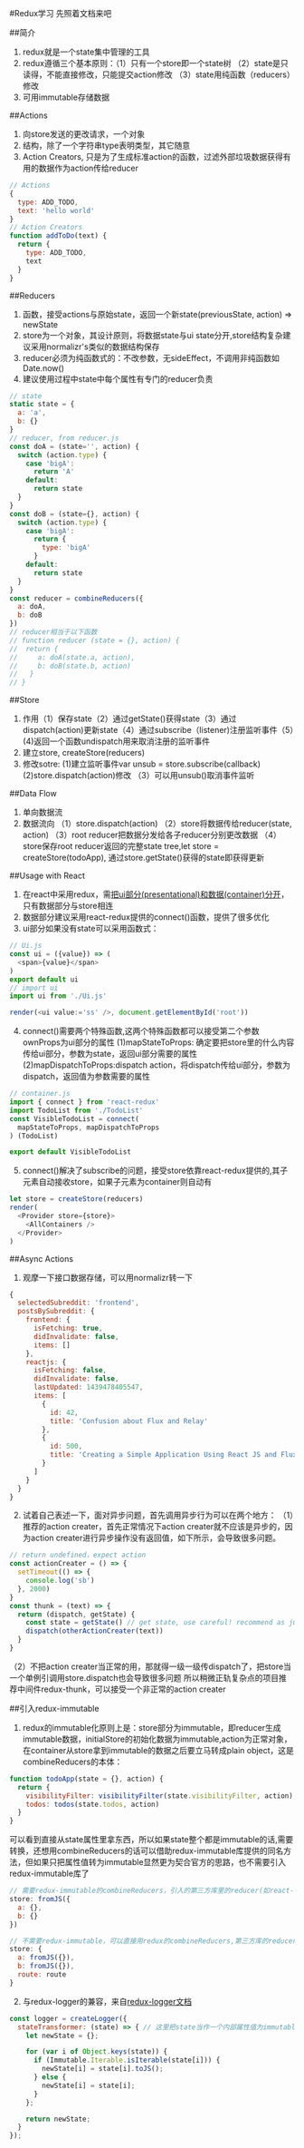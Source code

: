 #Redux学习
先照着文档来吧

##简介
1. redux就是一个state集中管理的工具
2. redux遵循三个基本原则：（1）只有一个store即一个state树
（2）state是只读得，不能直接修改，只能提交action修改
（3）state用纯函数（reducers）修改
3. 可用immutable存储数据

##Actions
1. 向store发送的更改请求，一个对象
2. 结构，除了一个字符串type表明类型，其它随意
3. Action Creators, 只是为了生成标准action的函数，过滤外部垃圾数据获得有用的数据作为action传给reducer
```javascript
// Actions
{
  type: ADD_TODO,
  text: 'hello world'
}
// Action Creators
function addToDo(text) {
  return {
    type: ADD_TODO,
    text
  }
}
```

##Reducers
1. 函数，接受actions与原始state，返回一个新state(previousState, action) => newState
2. store为一个对象，其设计原则，将数据state与ui state分开,store结构复杂建议采用normalizr's类似的数据结构保存
3. reducer必须为纯函数式的：不改参数，无sideEffect，不调用非纯函数如Date.now()
4. 建议使用过程中state中每个属性有专门的reducer负责
```javascript
// state
static state = {
  a: 'a',
  b: {}
}
// reducer, from reducer.js
const doA = (state='', action) {
  switch (action.type) {
    case 'bigA':
      return 'A'
    default:
      return state
  }
}
const doB = (state={}, action) {
  switch (action.type) {
    case 'bigA':
      return {
        type: 'bigA'
      }
    default:
      return state
  }
}
const reducer = combineReducers({
  a: doA,
  b: doB
})
// reducer相当于以下函数
// function reducer (state = {}, action) {
//  return {
//     a: doA(state.a, action),
//     b: doB(state.b, action)
//   }
// }
```

##Store
1. 作用（1）保存state（2）通过getState()获得state（3）通过dispatch(action)更新state（4）通过subscribe（listener)注册监听事件（5）(4)返回一个函数undispatch用来取消注册的监听事件
2. 建立store, createStore(reducers)
3. 修改sotre: (1)建立监听事件var unsub = store.subscribe(callback) (2)store.dispatch(action)修改 （3）可以用unsub()取消事件监听

##Data Flow
1. 单向数据流
2. 数据流向
（1）store.dispatch(action)
（2）store将数据传给reducer(state, action)
（3）root reducer把数据分发给各子reducer分别更改数据
（4）store保存root reducer返回的完整state tree,let store = createStore(todoApp), 通过store.getState()获得的state即获得更新

##Usage with React
1. 在react中采用redux，需[把ui部分(presentational)和数据(container)分开](https://medium.com/@dan_abramov/smart-and-dumb-components-7ca2f9a7c7d0#.b3399zs0v)，只有数据部分与store相连
2. 数据部分建议采用react-redux提供的connect()函数，提供了很多优化
3. ui部分如果没有state可以采用函数式：
```javascript
// Ui.js
const ui = ({value}) => (
  <span>{value}</span>
)
export default ui
// import ui
import ui from './Ui.js'

render(<ui value:='ss' />, document.getElementById('root'))
```
4. connect()需要两个特殊函数,这两个特殊函数都可以接受第二个参数ownProps为ui部分的属性
(1)mapStateToProps: 确定要把store里的什么内容传给ui部分，参数为state，返回ui部分需要的属性
(2)mapDispatchToProps:dispatch action，将dispatch传给ui部分，参数为dispatch，返回值为参数需要的属性
```javascript
// container.js
import { connect } from 'react-redux'
import TodoList from './TodoList'
const VisibleTodoList = connect(
  mapStateToProps, mapDispatchToProps
) (TodoList)

export default VisibleTodoList
```
5. connect()解决了subscribe的问题，接受store依靠react-redux提供的<Provider>,其子元素自动接收store，如果子元素为container则自动有
```javascript
let store = createStore(reducers)
render(
  <Provider store={store}>
    <AllContainers />
  </Provider>
)
```

##Async Actions

1. 观摩一下接口数据存储，可以用normalizr转一下
```javascript
{
  selectedSubreddit: 'frontend',
  postsBySubreddit: {
    frontend: {
      isFetching: true,
      didInvalidate: false,
      items: []
    },
    reactjs: {
      isFetching: false,
      didInvalidate: false,
      lastUpdated: 1439478405547,
      items: [
        {
          id: 42,
          title: 'Confusion about Flux and Relay'
        },
        {
          id: 500,
          title: 'Creating a Simple Application Using React JS and Flux Architecture'
        }
      ]
    }
  }
}
```
2. 试着自己表述一下，面对异步问题，首先调用异步行为可以在两个地方：
（1）推荐的action creater，首先正常情况下action creater就不应该是异步的，因为action creater进行异步操作没有返回值，如下所示，会导致很多问题。
```javascript
// return undefined，expect action
const actionCreater = () => {
  setTimeout(() => {
    console.log('sb')
  }, 2000)
}
const thunk = (text) => {
  return (dispatch, getState) {
    const state = getState() // get state, use careful! recommend as judgement
    dispatch(otherActionCreater(text))
  }
}
```
（2）不把action creater当正常的用，那就得一级一级传dispatch了，把store当一个单例引调用store.dispatch也会导致很多问题
所以稍微正轨复杂点的项目推荐中间件redux-thunk，可以接受一个非正常的action creater

##引入redux-immutable
1. redux的immutable化原则上是：store部分为immutable，即reducer生成immutable数据，initialStore的初始化数据为immutable,action为正常对象，在container从store拿到immutable的数据之后要立马转成plain object，这是combineReducers的本体：
```javascript
function todoApp(state = {}, action) {
  return {
    visibilityFilter: visibilityFilter(state.visibilityFilter, action),
    todos: todos(state.todos, action)
  }
}
```
可以看到直接从state属性里拿东西，所以如果state整个都是immutable的话,需要转换，还想用combineReducers的话可以借助redux-immutable库提供的同名方法，但如果只把属性值转为immutable显然更为契合官方的思路，也不需要引入redux-immutable库了
```javascript
// 需要redux-immutable的combineReducers，引入的第三方库里的reducer(如react-router-redux）必须也得兼容immutable
store: fromJS({
  a: {},
  b: {}
})

// 不需要redux-immutable，可以直接用redux的combineReducers,第三方库的reducer可以直接用
store: {
  a: fromJS({}),
  b: fromJS({}),
  route: route
}
```

2. 与redux-logger的兼容，来自[redux-logger文档](https://github.com/evgenyrodionov/redux-logger#transform-immutable-with-combinereducers)
```javascript
const logger = createLogger({
  stateTransformer: (state) => { // 这里把state当作一个内部属性值为immutable的正常对象，如果将整个state转化为immutalbe，`state = state.toJS()`
    let newState = {};

    for (var i of Object.keys(state)) {
      if (Immutable.Iterable.isIterable(state[i])) {
        newState[i] = state[i].toJS();
      } else {
        newState[i] = state[i];
      }
    };

    return newState;
  }
});
```